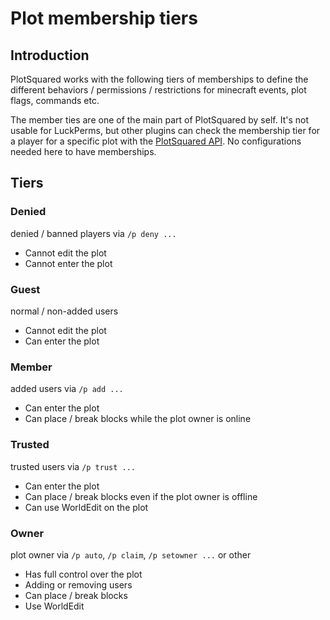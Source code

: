 # Plot membership tiers

## Introduction

PlotSquared works with the following tiers of memberships to define the different behaviors / permissions / restrictions for minecraft events, plot flags, commands etc.

The member ties are one of the main part of PlotSquared by self. It's not usable for LuckPerms, but other plugins can check the membership tier for a player for a specific plot with the [PlotSquared API](/plotsquared/api/api-documentation). No configurations
needed here to have memberships.

## Tiers

### Denied

denied / banned players via `/p deny ...`

* Cannot edit the plot
* Cannot enter the plot

### Guest

normal / non-added users

* Cannot edit the plot
* Can enter the plot

### Member

added users via `/p add ...`

* Can enter the plot
* Can place / break blocks while the plot owner is online

### Trusted

trusted users via `/p trust ...`

* Can enter the plot
* Can place / break blocks even if the plot owner is offline
* Can use WorldEdit on the plot

### Owner

plot owner via `/p auto`, `/p claim`, `/p setowner ...` or other

* Has full control over the plot
* Adding or removing users
* Can place / break blocks
* Use WorldEdit
